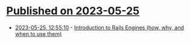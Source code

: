 # [Published on 2023-05-25](index.md)

* [2023-05-25, 12:55:10](https://lobste.rs/s/2igzds/introduction_rails_engines_how_why_when) - [Introduction to Rails Engines (how, why, and when to use them)](https://www.fastruby.io/blog/introduction-to-rails-engines.html)
